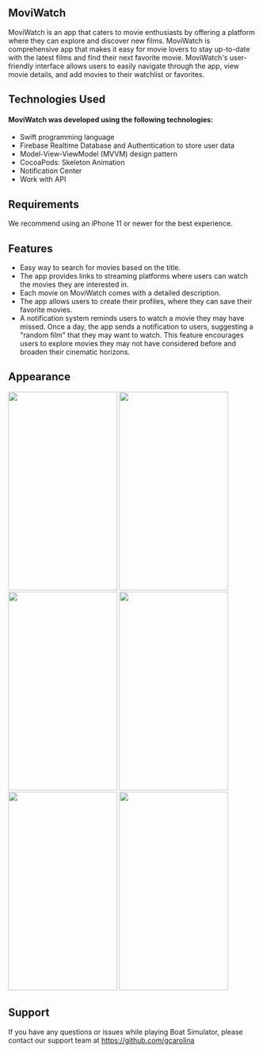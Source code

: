 ## MoviWatch
MoviWatch is an app that caters to movie enthusiasts by offering a platform where they can explore and discover new films. MoviWatch is comprehensive app that makes it easy for movie lovers to stay up-to-date with the latest films and find their next favorite movie. MoviWatch's user-friendly interface allows users to easily navigate through the app, view movie details, and add movies to their watchlist or favorites.

## Technologies Used
#### MoviWatch was developed using the following technologies:
- Swift programming language
- Firebase Realtime Database and Authentication to store user data
- Model-View-ViewModel (MVVM) design pattern
- CocoaPods: Skeleton Animation
- Notification Center
- Work with API

## Requirements
We recommend using an iPhone 11 or newer for the best experience.

## Features
- Easy way to search for movies based on the title.
- The app provides links to streaming platforms where users can watch the movies they are interested in.
- Each movie on MoviWatch comes with a detailed description.
- The app allows users to create their profiles, where they can save their favorite movies.
- A notification system reminds users to watch a movie they may have missed. Once a day, the app sends a notification to users, suggesting a "random film" that they may want to watch. This feature encourages users to explore movies they may not have considered before and broaden their cinematic horizons.

## Appearance
<img src="https://user-images.githubusercontent.com/70655454/232306144-a9e55bc3-2774-4890-b694-b9d1d490beb8.jpg" width="220" height="400"> <img src="https://user-images.githubusercontent.com/70655454/232306170-6b6a6279-885b-4b54-a05e-f21d91f27e2b.jpg" width="220" height="400">
<img src="https://user-images.githubusercontent.com/70655454/232306214-a33bea8f-5009-4e37-a287-1ecc7ef327a0.jpg" width="220" height="400">
<img src="https://user-images.githubusercontent.com/70655454/232306247-c9d6526c-8b72-4d48-9919-5006febceda8.jpg" width="220" height="400">
<img src="https://user-images.githubusercontent.com/70655454/232306309-32e3193b-7686-4585-9e74-98c86f9729fc.jpg" width="220" height="400">
<img src="https://user-images.githubusercontent.com/70655454/232306490-f6004260-ca4f-4893-985a-9da6a81b9243.jpg" width="220" height="400">

## Support
If you have any questions or issues while playing Boat Simulator, please contact our support team at https://github.com/gcarolina

